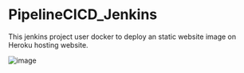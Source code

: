 # PipelineCICD_Jenkins
This jenkins project user docker to deploy an static website image on Heroku hosting website.

![image](https://github.com/AbdoulAFall/PipelineCICD_Jenkins/assets/132473455/6a4fde3f-cb00-49d5-acb9-42ab61637d04)
